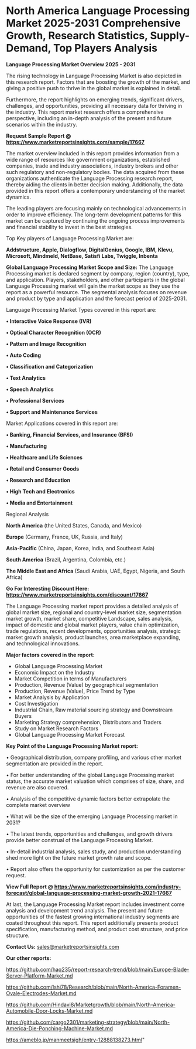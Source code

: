 # North America Language Processing Market 2025-2031 Comprehensive Growth, Research Statistics, Supply-Demand,  Top Players Analysis

<Strong> Language Processing Market Overview 2025 - 2031</strong>

The rising technology in Language Processing Market is also depicted in this research report. Factors that are boosting the growth of the market, and giving a positive push to thrive in the global market is explained in detail.

Furthermore, the report highlights on emerging trends, significant drivers, challenges, and opportunities, providing all necessary data for thriving in the industry. This report market research offers a comprehensive perspective, including an in-depth analysis of the present and future scenarios within the industry.

<strong>Request Sample Report @ <a href=https://www.marketreportsinsights.com/sample/17667>https://www.marketreportsinsights.com/sample/17667</a></strong>

The market overview included in this report provides information from a wide range of resources like government organizations, established companies, trade and industry associations, industry brokers and other such regulatory and non-regulatory bodies. The data acquired from these organizations authenticate the Language Processing research report, thereby aiding the clients in better decision making. Additionally, the data provided in this report offers a contemporary understanding of the market dynamics.

The leading players are focusing mainly on technological advancements in order to improve efficiency. The long-term development patterns for this market can be captured by continuing the ongoing process improvements and financial stability to invest in the best strategies.

Top Key players of Language Processing Market are:

<strong>Addstructure, Apple, Dialogflow, DigitalGenius, Google, IBM, Klevu, Microsoft, Mindmeld, NetBase, Satisfi Labs, Twiggle, Inbenta</strong>

<strong><b>Global Language Processing Market Scope and Size:</b></strong>
The Language Processing market is declared segment by company, region (country), type, and application. Players, stakeholders, and other participants in the global Language Processing market will gain the market scope as they use the report as a powerful resource. The segmental analysis focuses on revenue and product by type and application and the forecast period of 2025-2031.

Language Processing Market Types covered in this report are:

<strong>• Interactive Voice Response (IVR)

• Optical Character Recognition (OCR)

• Pattern and Image Recognition

• Auto Coding

• Classification and Categorization

• Text Analytics

• Speech Analytics

• Professional Services

• Support and Maintenance Services</strong>

Market Applications covered in this report are:

<strong>• Banking, Financial Services, and Insurance (BFSI)

• Manufacturing

• Healthcare and Life Sciences

• Retail and Consumer Goods

• Research and Education

• High Tech and Electronics

• Media and Entertainment</strong> 

Regional Analysis

<strong>North America</strong> (the United States, Canada, and Mexico)

<strong>Europe</strong> (Germany, France, UK, Russia, and Italy)

<strong>Asia-Pacific</strong> (China, Japan, Korea, India, and Southeast Asia)

<strong>South America</strong> (Brazil, Argentina, Colombia, etc.)

<strong>The Middle East and Africa</strong> (Saudi Arabia, UAE, Egypt, Nigeria, and South Africa)

<strong>Go For Interesting Discount Here: <a href=https://www.marketreportsinsights.com/discount/17667>https://www.marketreportsinsights.com/discount/17667</a></strong>

The Language Processing market report provides a detailed analysis of global market size, regional and country-level market size, segmentation market growth, market share, competitive Landscape, sales analysis, impact of domestic and global market players, value chain optimization, trade regulations, recent developments, opportunities analysis, strategic market growth analysis, product launches, area marketplace expanding, and technological innovations.

<strong><b>Major factors covered in the report:</b></strong>
<ul>
  <li>Global Language Processing Market </li>
  <li>Economic Impact on the Industry</li>
  <li>Market Competition in terms of Manufacturers</li>
  <li>Production, Revenue (Value) by geographical segmentation</li>
  <li>Production, Revenue (Value), Price Trend by Type</li>
  <li>Market Analysis by Application</li>
  <li>Cost Investigation</li>
  <li>Industrial Chain, Raw material sourcing strategy and Downstream Buyers</li>
  <li>Marketing Strategy comprehension, Distributors and Traders</li>
  <li>Study on Market Research Factors</li>
  <li>Global Language Processing Market Forecast</li>
</ul>

<strong><b>Key Point of the Language Processing Market report:</b></strong>

• Geographical distribution, company profiling, and various other market segmentation are provided in the report.

• For better understanding of the global Language Processing market status, the accurate market valuation which comprises of size, share, and revenue are also covered.

• Analysis of the competitive dynamic factors better extrapolate the complete market overview

• What will be the size of the emerging Language Processing market in 2031?

• The latest trends, opportunities and challenges, and growth drivers provide better construal of the Language Processing Market.

• In-detail industrial analysis, sales study, and production understanding shed more light on the future market growth rate and scope.

• Report also offers the opportunity for customization as per the customer request.

<strong><b>View Full Report @ <a href=https://www.marketreportsinsights.com/industry-forecast/global-language-processing-market-growth-2021-17667>https://www.marketreportsinsights.com/industry-forecast/global-language-processing-market-growth-2021-17667</a></b></strong>


At last, the Language Processing Market report includes investment come analysis and development trend analysis. The present and future opportunities of the fastest growing international industry segments are coated throughout this report. This report additionally presents product specification, manufacturing method, and product cost structure, and price structure.

<strong>Contact Us:</strong>
sales@marketreportsinsights.com

<strong>Our other reports:</strong>

<a href=https://github.com/haq235/report-research-trend/blob/main/Europe-Blade-Server-Platform-Market.md>https://github.com/haq235/report-research-trend/blob/main/Europe-Blade-Server-Platform-Market.md</a>

<a href=https://github.com/Ishi78/Research/blob/main/North-America-Foramen-Ovale-Electrodes-Market.md>https://github.com/Ishi78/Research/blob/main/North-America-Foramen-Ovale-Electrodes-Market.md</a>

<a href=https://github.com/Hindavi8/Marketgrowth/blob/main/North-America-Automobile-Door-Locks-Market.md>https://github.com/Hindavi8/Marketgrowth/blob/main/North-America-Automobile-Door-Locks-Market.md</a>

<a href=https://github.com/cargo2301/marketing-strategy/blob/main/North-America-Die-Ponching-Machine-Market.md>https://github.com/cargo2301/marketing-strategy/blob/main/North-America-Die-Ponching-Machine-Market.md</a>

<a href=https://ameblo.jp/manmeetsigh/entry-12888138273.html>https://ameblo.jp/manmeetsigh/entry-12888138273.html</a>"
